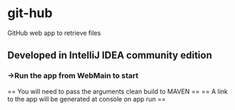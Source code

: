 # git-hub
GitHub web app to retrieve files

## Developed in IntelliJ IDEA community edition

### ->Run the app from WebMain to start
== You will need to pass the arguments clean build to MAVEN ==
== A link to the app will be generated at console on app run ==